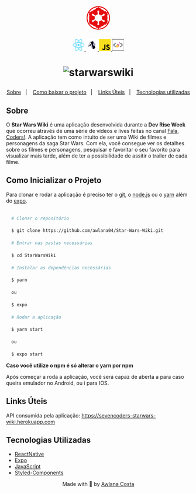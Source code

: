 <h1 align="center">
  <img src="./assets/logo.png" width="64" height="64" />
</h1>

<p align="center">
  <a href="https://reactnative.dev/">
    <img src="./assets/react-native.png" width="32" height="32"/>
  </a>
  <a href="https://expo.dev/">
    <img src="./assets/expo.png" width="32" height="32"/>
  </a>
  <a href="https://developer.mozilla.org/pt-BR/docs/Web/JavaScript">
    <img src="./assets/javascript.png" width="32" height="32"/>
  </a>
  <a href="https://styled-components.com">
  <img src="./assets/styled-compoennts.png" width="32" height="32"/>
  </a>
</p>

<h1 align="center">

![starwarswiki](https://user-images.githubusercontent.com/65423909/162582687-b7c2ea75-be22-4611-a0d2-eee549b1227a.gif)

</h1>

<p align="center">
  <a href="#sobre">Sobre</a>&nbsp;&nbsp;&nbsp;|&nbsp;&nbsp;&nbsp;
  <a href="#como-inicializar-o-projeto">Como baixar o projeto</a>&nbsp;&nbsp;&nbsp;|&nbsp;&nbsp;&nbsp;
    <a href="#links-úteis">Links Úteis</a>&nbsp;&nbsp;&nbsp;|&nbsp;&nbsp;&nbsp;
  <a href="#tecnologias-utilizadas">Tecnologias utilizadas</a>
</p>

## Sobre

O **Star Wars Wiki** é uma aplicação desenvolvida durante a **Dev Rise Week** que ocorreu através de uma série de vídeos e lives feitas no canal [Fala, Coders!](https://www.youtube.com/c/SevenCoders).
A aplicação tem como intuito de ser uma Wiki de filmes e personagens da saga Star Wars. Com ela, você consegue ver os detalhes sobre os filmes e personagens, pesquisar e favoritar o seu favorito para visualizar mais tarde, além de ter a possibilidade de assitir o trailer de cada filme.

## Como Inicializar o Projeto

Para clonar e rodar a aplicação é preciso ter o [git](https://git-scm.com/), o [node.js](https://nodejs.org/en/) ou o [yarn](https://yarnpkg.com/) além do [expo](https://expo.dev/).

```bash

  # Clonar o repositório

  $ git clone https://github.com/awlana04/Star-Wars-Wiki.git

  # Entrar nas pastas necessárias

  $ cd StarWarsWiki

  # Instalar as dependências necessárias

  $ yarn

  ou

  $ expo

  # Rodar a aplicação

  $ yarn start

  ou

  $ expo start

```

**Caso você utilize o npm é só alterar o yarn por npm**

Após começar a roda a aplicação, você será capaz de aberta a para caso queira emulador no Android, ou i para IOS.

## Links Úteis

API consumida pela aplicação: https://sevencoders-starwars-wiki.herokuapp.com

## Tecnologias Utilizadas

- [ReactNative](https://reactnative.dev/)
- [Expo](https://expo.dev/)
- [JavaScript](https://developer.mozilla.org/pt-BR/docs/Web/JavaScript)
- [Styled-Components](https://styled-components.com)

<p align='center'>
  Made with 💙 by <a href='https://github.com/awlana04'> Awlana Costa </a>
</p>
